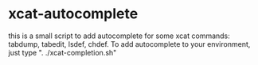 # xcat-autocomplete

this is a small script to add autocomplete for some xcat commands:
tabdump,
tabedit,
lsdef,
chdef. To add autocomplete to your environment, just type ". ./xcat-completion.sh"
